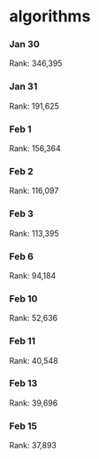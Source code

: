# algorithms
### Jan 30
Rank: 346,395 
### Jan 31
Rank: 191,625 
### Feb 1
Rank: 156,364
### Feb 2
Rank: 116,097
### Feb 3
Rank: 113,395
### Feb 6
Rank: 94,184
### Feb 10
Rank: 52,636
### Feb 11
Rank: 40,548
### Feb 13
Rank: 39,696
### Feb 15
Rank: 37,893
